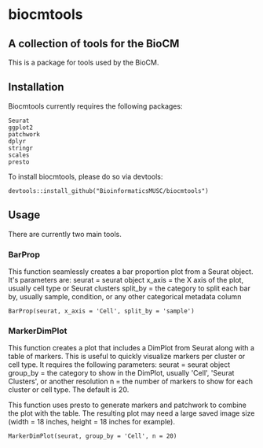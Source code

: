 # biocmtools
## A collection of tools for the BioCM

This is a package for tools used by the BioCM.

## Installation

Biocmtools currently requires the following packages:

```
Seurat
ggplot2
patchwork
dplyr
stringr
scales
presto
```

To install biocmtools, please do so via devtools:


```
devtools::install_github("BioinformaticsMUSC/biocmtools")
```

## Usage

There are currently two main tools.

### BarProp

This function seamlessly creates a bar proportion plot from a Seurat object. It's parameters are:
seurat = seurat object
x_axis = the X axis of the plot, usually cell type or Seurat clusters
split_by = the category to split each bar by, usually sample, condition, or any other categorical metadata column

```
BarProp(seurat, x_axis = 'Cell', split_by = 'sample')
```

### MarkerDimPlot

This function creates a plot that includes a DimPlot from Seurat along with a table of markers. This is useful to quickly visualize markers per cluster or cell type. It requires the following parameters:
seurat = seurat object
group_by = the category to show in the DimPlot, usually 'Cell', 'Seurat Clusters', or another resolution
n = the number of markers to show for each cluster or cell type. The default is 20.

This function uses presto to generate markers and patchwork to combine the plot with the table. The resulting plot may need a large saved image size (width = 18 inches, height = 18 inches for example).

```
MarkerDimPlot(seurat, group_by = 'Cell', n = 20)
```

